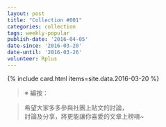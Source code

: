 ```yaml
---
layout: post
title: "Collection #001"
categories: collection
tags: weekly-popular
publish-date: '2016-04-05'
date-since: '2016-03-20'
date-until: '2016-03-26'
volunteer: Rplus
---
```


{% include card.html items=site.data.2016-03-20 %}

> ※ 編按：

> 希望大家多多參與社團上貼文的討論，  
> 討論及分享，將更能讓你喜愛的文章上榜唷~
